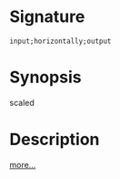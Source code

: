 # Signature
```vikid-signature
input;horizontally;output
```

# Synopsis
scaled

# Description

[more...](https://en.wikipedia.org/wiki/Scaling_(geometry))